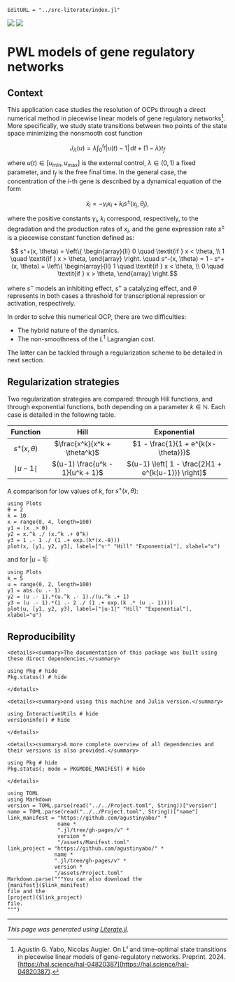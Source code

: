 ```@meta
EditURL = "../src-literate/index.jl"
```

[![](https://mybinder.org/badge_logo.svg)](tata/notebooks/index.ipynb)
[![](https://img.shields.io/badge/show-nbviewer-579ACA.svg)](tata/notebooks/index.ipynb)

# PWL models of gene regulatory networks

## Context

This application case studies the resolution of OCPs through a direct numerical method in piecewise linear models of gene regulatory networks[^1]. More specifically, we study state transitions between two points of the state space minimizing the nonsmooth cost function
```math
J_\lambda(u) = \lambda \int_0^{t_f} |u(t)-1| \, dt + (1-\lambda) t_f
```
where $u(t) \in [u_{\min}, u_{\max}]$ is the external control, $\lambda \in (0,1)$ a fixed parameter, and $t_f$ is the free final time. In the general case, the concentration of the $i$-th gene is described by a dynamical equation of the form
```math
\dot{x}_i = -\gamma_i x_i + k_i s^{\pm}(x_j,\theta_j),
```
where the positive constants $\gamma_i$, $k_i$ correspond, respectively, to the degradation and the production rates of $x_i$, and the gene expression rate $s^{\pm}$ is a piecewise constant function defined as:
```math
        s^+(x, \theta) = \left\{ \begin{array}{ll}
        0 \quad \textit{if } x < \theta, \\
        1 \quad \textit{if } x > \theta,
        \end{array} \right. \quad
        s^-(x, \theta) = 1 - s^+(x, \theta) = \left\{ \begin{array}{ll}
        1 \quad \textit{if } x < \theta, \\
        0 \quad \textit{if } x > \theta,
        \end{array} \right.
```
where $s^-$ models an inhibiting effect, $s^+$ a catalyzing effect, and $\theta$ represents in both cases a threshold for transcriptional repression or activation, respectively.

In order to solve this numerical OCP, there are two difficulties:
- The hybrid nature of the dynamics.
- The non-smoothness of the $L^1$ Lagrangian cost.

The latter can be tackled through a regularization scheme to be detailed in next section.

## Regularization strategies

Two regularization strategies are compared: through Hill functions, and through exponential functions, both depending on a parameter $k \in \mathbb{N}$. Each case is detailed in the following table.

| Function | Hill | Exponential |
| :-------------: | :-------------: | :-------------: |
| $s^+(x, \theta)$ | $\frac{x^k}{x^k + \theta^k}$ | $1 - \frac{1}{1 + e^{k(x-\theta)}}$ |
| $\mid u-1 \mid$ | $(u-1) \frac{u^k - 1}{u^k + 1}$ | $(u-1) \left[ 1 - \frac{2}{1 + e^{k(u-1)}} \right]$ |

A comparison for low values of $k$, for $s^+(x, \theta)$:

````@example index
using Plots
θ = 2
k = 10
x = range(0, 4, length=100)
y1 = (x .> θ)
y2 = x.^k ./ (x.^k .+ θ^k)
y3 = 1 .- 1 ./ (1 .+ exp.(k*(x.-θ)))
plot(x, [y1, y2, y3], label=["s⁺" "Hill" "Exponential"], xlabel="x")
````

and for $|u-1|$:

````@example index
using Plots
k = 5
u = range(0, 2, length=100)
y1 = abs.(u .- 1)
y2 = (u .- 1).*(u.^k .- 1)./(u.^k .+ 1)
y3 = (u .- 1).*(1 .- 2 ./ (1 .+ exp.(k .* (u .- 1))))
plot(u, [y1, y2, y3], label=["|u-1|" "Hill" "Exponential"], xlabel="u")
````

[^1]: Agustín G. Yabo, Nicolas Augier. On L¹ and time-optimal state transitions in piecewise linear models of gene-regulatory networks. Preprint. 2024. [https://hal.science/hal-04820387](https://hal.science/hal-04820387).

## Reproducibility

```@raw html
<details><summary>The documentation of this package was built using these direct dependencies,</summary>
```

```@example
using Pkg # hide
Pkg.status() # hide
```

```@raw html
</details>
```

```@raw html
<details><summary>and using this machine and Julia version.</summary>
```

```@example
using InteractiveUtils # hide
versioninfo() # hide
```

```@raw html
</details>
```

```@raw html
<details><summary>A more complete overview of all dependencies and their versions is also provided.</summary>
```

```@example
using Pkg # hide
Pkg.status(; mode = PKGMODE_MANIFEST) # hide
```

```@raw html
</details>
```

```@eval
using TOML
using Markdown
version = TOML.parse(read("../../Project.toml", String))["version"]
name = TOML.parse(read("../../Project.toml", String))["name"]
link_manifest = "https://github.com/agustinyabo/" *
                name *
                ".jl/tree/gh-pages/v" *
                version *
                "/assets/Manifest.toml"
link_project = "https://github.com/agustinyabo/" *
               name *
               ".jl/tree/gh-pages/v" *
               version *
               "/assets/Project.toml"
Markdown.parse("""You can also download the
[manifest]($link_manifest)
file and the
[project]($link_project)
file.
""")
```

---

*This page was generated using [Literate.jl](https://github.com/fredrikekre/Literate.jl).*

